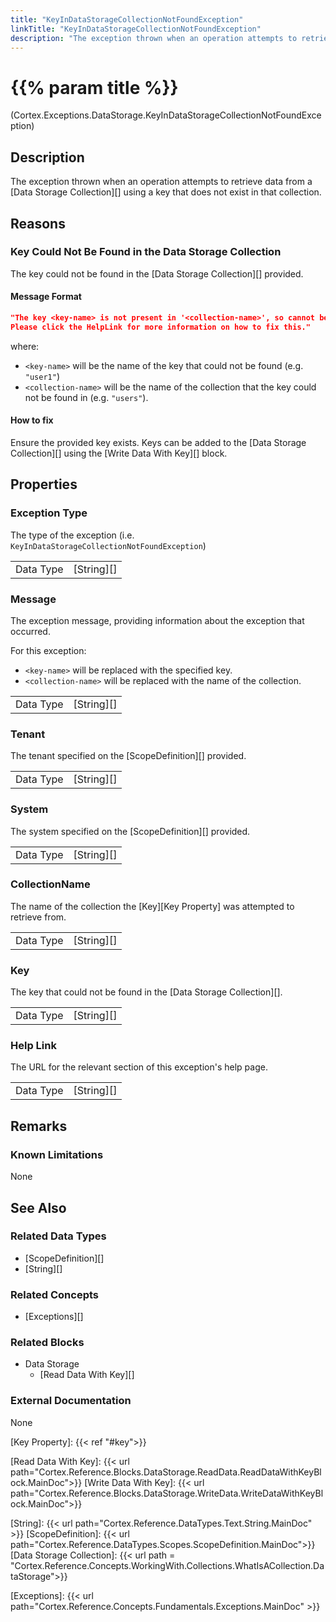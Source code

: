 ```yaml
---
title: "KeyInDataStorageCollectionNotFoundException"
linkTitle: "KeyInDataStorageCollectionNotFoundException"
description: "The exception thrown when an operation attempts to retrieve data from a  data storage collection using a key that does not exist in that collection."
---
```


# {{% param title %}}

<p class="namespace">(Cortex.Exceptions.DataStorage.KeyInDataStorageCollectionNotFoundException)</p>

## Description

The exception thrown when an operation attempts to retrieve data from a  [Data Storage Collection][] using a key that does not exist in that collection.

## Reasons

### Key Could Not Be Found in the Data Storage Collection

The key could not be found in the [Data Storage Collection][] provided.

#### Message Format

```json
"The key <key-name> is not present in '<collection-name>', so cannot be retrieved.
Please click the HelpLink for more information on how to fix this."
```

where:

- `<key-name>` will be the name of the key that could not be found (e.g. `"user1"`)
- `<collection-name>` will be the name of the collection that the key could not be found in (e.g. `"users"`).

#### How to fix

Ensure the provided key exists. Keys can be added to the [Data Storage Collection][] using the [Write Data With Key][] block.

## Properties

### Exception Type

The type of the exception (i.e. `KeyInDataStorageCollectionNotFoundException`)

| | |
|-----------|------------|
| Data Type | [String][] |

### Message

The exception message, providing information about the exception that occurred.

For this exception:

- `<key-name>` will be replaced with the specified key.
- `<collection-name>` will be replaced with the name of the collection.

| | |
|-----------|------------|
| Data Type | [String][] |

### Tenant

The tenant specified on the [ScopeDefinition][] provided.

| | |
|-----------|---------------------------|
| Data Type | [String][] |

### System

The system specified on the [ScopeDefinition][] provided.

| | |
|-----------|---------------------------|
| Data Type | [String][] |

### CollectionName

The name of the collection the [Key][Key Property] was attempted to retrieve from.

| | |
|-----------|---------------------------|
| Data Type | [String][] |

### Key

The key that could not be found in the [Data Storage Collection][].

| | |
|-----------|---------------------------|
| Data Type | [String][] |

### Help Link

The URL for the relevant section of this exception's help page.

| | |
|-----------|------------|
| Data Type | [String][] |

## Remarks

### Known Limitations

None

## See Also

### Related Data Types

* [ScopeDefinition][]
* [String][]

### Related Concepts

* [Exceptions][]

### Related Blocks

- Data Storage
    - [Read Data With Key][]

### External Documentation

None

[Key Property]: {{< ref "#key">}}

[Read Data With Key]: {{< url path="Cortex.Reference.Blocks.DataStorage.ReadData.ReadDataWithKeyBlock.MainDoc">}}
[Write Data With Key]: {{< url path="Cortex.Reference.Blocks.DataStorage.WriteData.WriteDataWithKeyBlock.MainDoc">}}

[String]: {{< url path="Cortex.Reference.DataTypes.Text.String.MainDoc" >}}
[ScopeDefinition]: {{< url path="Cortex.Reference.DataTypes.Scopes.ScopeDefinition.MainDoc">}}
[Data Storage Collection]: {{< url path = "Cortex.Reference.Concepts.WorkingWith.Collections.WhatIsACollection.DataStorage">}}

[Exceptions]: {{< url path="Cortex.Reference.Concepts.Fundamentals.Exceptions.MainDoc" >}}

